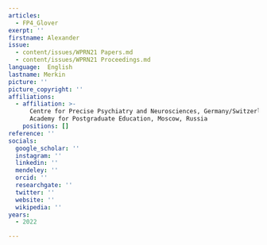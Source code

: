 ```yaml
---
articles:
  - FP4_Glover
exerpt: ''
firstname: Alexander
issue:
  - content/issues/WPRN21 Papers.md
  - content/issues/WPRN21 Proceedings.md
language:  English
lastname: Merkin
picture: ''
picture_copyright: ''
affiliations:
  - affiliation: >-
      Centre for Precise Psychiatry and Neurosciences, Germany/Switzerland;
      Academy for Postgraduate Education, Moscow, Russia
    positions: []
reference: ''
socials:
  google_scholar: ''
  instagram: ''
  linkedin: ''
  mendeley: ''
  orcid: ''
  researchgate: ''
  twitter: ''
  website: ''
  wikipedia: ''
years:
  - 2022

---
```

